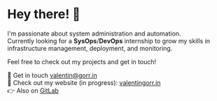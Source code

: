# Hey there! 👋

I'm passionate about system administration and automation.  
Currently looking for a **SysOps**/**DevOps** internship to grow my skills in infrastructure management, deployment, and monitoring.

Feel free to check out my projects and get in touch!

📨 Get in touch [valentin@gorr.in](mailto:valentin@gorr.in)  
💽 Check out my website (in progress): [valentingorr.in](https://valentingorr.in)  
👉 Also on [GitLab](https://git.gorr.in/h33n0k)  
